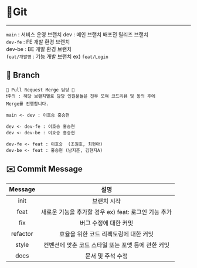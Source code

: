 ﻿# 📎Git
 --- 
 
`main` : 서비스 운영 브랜치 dev : 메인 브랜치 배포전 릴리즈 브랜치
</br>
`dev-fe` : FE 개발 환경 브랜치 
</br>
dev-be : BE 개발 환경 브랜치
</br>
`feat/개발명` : 기능 개발 브랜치 ex) `feat/Login`
 
## 🌲 Branch

```
📌 Pull Request Merge 담당 📌
❗️주의 : 해당 브랜치별로 담당 인원분들은 전부 모여 코드리뷰 및 동의 후에 
Merge를 진행합니다.

main <- dev : 이호승 홍승현

dev <- dev-fe : 이호승 홍승현 
dev <- dev-be : 이호승 홍승현

dev-fe <- feat : 이호승  (조원호, 최현아)
dev-be <- feat : 홍승현 (남지훈, 김현지A)
``` 


## ✉️ Commit Message


| Message |설명 | 
| :--: | :--: |  
|   init | 브랜치 시작   |      
| feat   | 새로운 기능을 추가할 경우 ex) feat: 로그인 기능 추가    |      
| fix   |   버그 수정에 대한 커밋 |      
|  refactor  | 효율을 위한 코드 리팩토링에 대한 커밋    |      
|style    |  컨벤션에 맞춘 코드 스타일 또는 포맷 등에 관한 커밋  |      
|  docs  |   문서 및 주석 수정 |   

